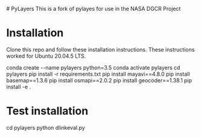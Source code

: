 # PyLayers 
This is a fork of pylayes for use in the NASA DGCR Project

# Installation
Clone this repo and follow these installation instructions. These instructions worked for Ubuntu 20.04.5 LTS.

conda create --name pylayers python=3.5
conda activate pylayers
cd pylayers
pip install -r requirements.txt
pip install mayavi==4.8.0
pip install basemap==1.3.6
pip install osmapi==2.0.2
pip install geocoder==1.38.1
pip install -e .

# Test installation
cd pylayers
python dlinkeval.py 
